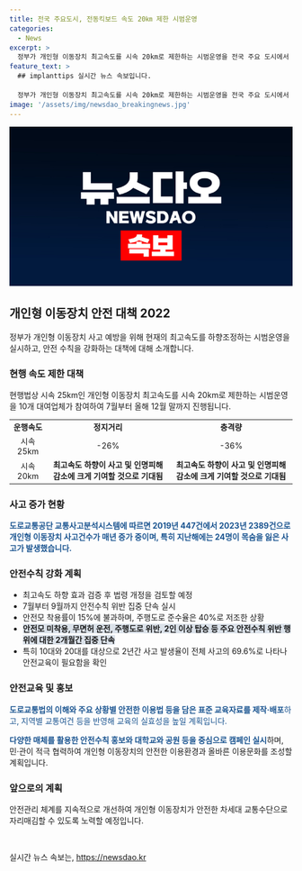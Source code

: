 ```yaml
---
title: 전국 주요도시, 전동킥보드 속도 20㎞ 제한 시범운영
categories:
  - News
excerpt: >
  정부가 개인형 이동장치 최고속도를 시속 20km로 제한하는 시범운영을 전국 주요 도시에서 진행한다. 이 조치는 삼성교통안전문화연구소의 분석 결과를 반영한 것으로, 사고 및 인명피해 감소에 기대된다. 여기에 안전모 미착용, 2명 탑승 등 안전 수칙 위반을 감시하고, 10대와 20대를 대상으로 안전문화 확산과 교육을 강화한다. 이러한 노력으로 정부는 안전한 차세대 교통수단으로 발전시키고자 한다. (150자)
feature_text: >
  ## implanttips 실시간 뉴스 속보입니다.

  정부가 개인형 이동장치 최고속도를 시속 20km로 제한하는 시범운영을 전국 주요 도시에서 진행한다. 이 조치는 삼성교통안전문화연구소의 분석 결과를 반영한 것으로, 사고 및 인명피해 감소에 기대된다. 여기에 안전모 미착용, 2명 탑승 등 안전 수칙 위반을 감시하고, 10대와 20대를 대상으로 안전문화 확산과 교육을 강화한다. 이러한 노력으로 정부는 안전한 차세대 교통수단으로 발전시키고자 한다. (150자)
image: '/assets/img/newsdao_breakingnews.jpg'
---
```


<p><img src="/assets/img/newsdao_breakingnews.jpg" alt="implanttips 속보" /></p>

<h2 data-ke-size="size26">개인형 이동장치 안전 대책 2022</h2>

<p data-ke-size="size16">정부가 개인형 이동장치 사고 예방을 위해 현재의 최고속도를 하향조정하는 시범운영을 실시하고, 안전 수칙을 강화하는 대책에 대해 소개합니다.</p>

<h3>현행 속도 제한 대책</h3>

<p data-ke-size="size16">현행법상 시속 25km인 개인형 이동장치 최고속도를 시속 20km로 제한하는 시범운영을 10개 대여업체가 참여하여 7월부터 올해 12월 말까지 진행됩니다.</p>

<table>
    <tr>
        <td style="text-align: center; height: 17px;"><b>운행속도</b></td>
        <td style="text-align: center; height: 17px;"><b>정지거리</b></td>
        <td style="text-align: center; height: 17px;"><b>충격량</b></td>
    </tr>
    <tr>
        <td style="text-align: center; height: 17px;">시속 25km</td>
        <td style="text-align: center; height: 17px;">-26%</td>
        <td style="text-align: center; height: 17px;">-36%</td>
    </tr>
    <tr>
        <td style="text-align: center; height: 17px;">시속 20km</td>
        <td style="text-align: center; height: 17px;"><b>최고속도 하향이 사고 및 인명피해 감소에 크게 기여할 것으로 기대됨</b></td>
        <td style="text-align: center; height: 17px;"> <b>최고속도 하향이 사고 및 인명피해 감소에 크게 기여할 것으로 기대됨</b></td>
    </tr>
</table>

<h3>사고 증가 현황</h3>

<p><b><span style="color: #1a5490;">도로교통공단 교통사고분석시스템에 따르면 2019년 447건에서 2023년 2389건으로 개인형 이동장치 사고건수가 매년 증가 중이며, 특히 지난해에는 24명이 목숨을 잃은 사고가 발생했습니다.</span></b></p>

<h3>안전수칙 강화 계획</h3>

<ul>
    <li>최고속도 하향 효과 검증 후 법령 개정을 검토할 예정</li>
    <li>7월부터 9월까지 안전수칙 위반 집중 단속 실시</li>
    <li>안전모 착용률이 15%에 불과하며, 주행도로 준수율은 40%로 저조한 상황</li>
    <li><b><span style="background-color: #21538527;">안전모 미착용, 무면허 운전, 주행도로 위반, 2인 이상 탑승 등 주요 안전수칙 위반 행위에 대한 2개월간 집중 단속</span></b></li>
    <li>특히 10대와 20대를 대상으로 2년간 사고 발생율이 전체 사고의 69.6%로 나타나 안전교육이 필요함을 확인</li>
</ul>

<h3>안전교육 및 홍보</h3>

<p><b><span style="color: #1a5490;">도로교통법의 이해와 주요 상황별 안전한 이용법 등을 담은 표준 교육자료를 제작·배포</span></b><span style="color: #1a5490;">하고, 지역별 교통여건 등을 반영해 교육의 실효성을 높일 계획입니다.</span></p>

<p><b><span style="color: #1a5490;">다양한 매체를 활용한 안전수칙 홍보와 대학교와 공원 등을 중심으로 캠페인 실시</span></b>하며, 민·관이 적극 협력하여 개인형 이동장치의 안전한 이용환경과 올바른 이용문화를 조성할 계획입니다.</p>

<h3>앞으로의 계획</h3>

<p>안전관리 체계를 지속적으로 개선하여 개인형 이동장치가 안전한 차세대 교통수단으로 자리매김할 수 있도록 노력할 예정입니다.</p>

<p data-ke-size="size16">&nbsp;</p>
실시간 뉴스 속보는, <a href="https://newsdao.kr" rel="dofollow">https://newsdao.kr</a>


